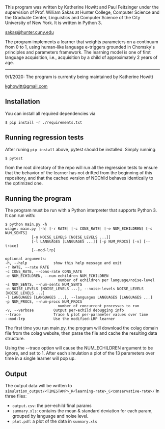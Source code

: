This program was written by Katherine Howitt and Paul Feitzinger under the supervision of Prof. William Sakas
at Hunter College, Computer Science and the Graduate Center, Linguistics and Computer Science of the City University
of New York. It is written in Python 3.

sakas@hunter.cuny.edu

The program implements a learner that weights parameters on a continuum from 0 to 1, using human-like language e-triggers grounded in Chomsky's principles
and parameters framework. The learning model is one of first language acquisition, i.e., acquisition by a child of approximately 2 years of age.


-----

9/1/2020: The program is currently being maintained by Katherine Howitt

kghowitt@gmail.com

## Installation

You can install all required dependencies via

    $ pip install -r ./requirements.txt

## Running regression tests

After runing `pip install` above, pytest should be installed. Simply running:

    $ pytest

from the root directory of the repo will run all the regression tests to ensure
that the behavior of the learner has not drifted from the beginning of this
repository, and that the cached version of NDChild behaves identically to the
optimized one.

## Running the program
The program must be run with a Python interpreter that supports Python 3. It can run with:

    $ python main.py -h
    usage: main.py [-h] [-r RATE] [-c CONS_RATE] [-e NUM_ECHILDREN] [-s NUM_SENTS]
                [-n NOISE_LEVELS [NOISE_LEVELS ...]]
                [-l LANGUAGES [LANGUAGES ...]] [-p NUM_PROCS] [-v] [--trace]
                [--mod-lrp]

    optional arguments:
    -h, --help            show this help message and exit
    -r RATE, --rate RATE
    -c CONS_RATE, --cons-rate CONS_RATE
    -e NUM_ECHILDREN, --num-echildren NUM_ECHILDREN
                            number of echildren per language/noise-level
    -s NUM_SENTS, --num-sents NUM_SENTS
    -n NOISE_LEVELS [NOISE_LEVELS ...], --noise-levels NOISE_LEVELS [NOISE_LEVELS ...]
    -l LANGUAGES [LANGUAGES ...], --languages LANGUAGES [LANGUAGES ...]
    -p NUM_PROCS, --num-procs NUM_PROCS
                            number of concurrent processes to run
    -v, --verbose         Output per-echild debugging info
    --trace               Trace & plot per-parameter values over time
    --mod-lrp             Use the modified-LRP learner

The first time you run main.py, the program will download the colag domain file
from the colag website, then parse the file and cache the resulting data
structure.

Using the --trace option will cause the NUM_ECHILDREN argument to be ignore,
and set to 1. After each simulation a plot of the 13 parameters over time in a
single learner will pop up.

## Output

The output data will be written to
`simulation_output/<TIMESTAMP>_R<learning-rate>_C<conservative-rate>/` in three
files:

- `output.csv`: the per-echild final params
- `summary.xls`: contains the mean & standard deviation for each param, grouped
  by language and noise level.
- `plot.pdf`: a plot of the data in `summary.xls`
